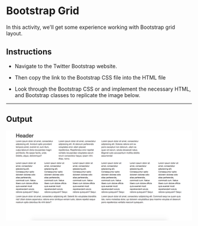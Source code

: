 # Bootstrap Grid

In this activity, we'll get some experience working with Bootstrap grid layout.

## Instructions

- Navigate to the Twitter Bootstrap website.

- Then copy the link to the Bootstrap CSS file into the HTML file

- Look through the Bootstrap CSS or and implement the necessary HTML, and Bootstrap classes to replicate the image below.

---

## Output

<img src='./output.png'>
